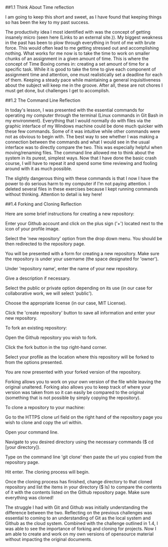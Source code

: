 ##1.1 Think About Time reflection

I am going to keep this short and sweet, as I have found that keeping things so has been the key to my past success.

The productivity idea I most identified with was the concept of getting insanely micro (seen here (Links to an external site.)). My biggest weakness in the past has been to plow through everything in front of me with brute force. This would often lead to me getting stressed out and accomplishing nothing. What works for me now is to take the time to work on smaller chunks of an assignment in a given amount of time. This is where the concept of Time Boxing comes in: creating a set amount of time for a specific task. While it is good to take the time to give each component of assignment time and attention, one must realistically set a deadline for each of them. Keeping a steady pace while maintaining a general inquisitiveness about the subject will keep me in the groove. After all, these are not chores I must get done, but challenges I get to accomplish.

##1.2 The Command Line Reflection

In today's lesson, I was presented with the essential commands for operating my computer through the terminal (Linux commands in Git Bash in my environment). Everything that I would normally do with files via the graphic interface of my Windows machine could be done much quicker with these few commands. Some of it was intuitive while other commands were not as obvious to begin with. The best way to see whether I was making a connection between the commands and what I would see in the usual interface was to directly compare the two. This was especially helpful when moving/renaming files. The command line allowed me to think about the system in its purest, simplest ways. Now that I have done the basic crash course, I will have to repeat it and spend some time reviewing and fooling around with it as much possible.

The slightly dangerous thing with these commands is that I now I have the power to do serious harm to my computer if I'm not paying attention. I deleted several files in these exercises because I kept running commands without thinking. Attention to detail is key here!

##1.4 Forking and Cloning Reflection

Here are some brief instructions for creating a new repository:

Enter your Github account and click on the plus sign ('+') located next to the icon of your profile image.

Select the 'new repository' option from the drop down menu. You should be then redirected to the repository page.

You will be presented with a form for creating a new repository. Make sure the repository is under your username (the space designated for 'owner').

Under 'repository name', enter the name of your new repository.

Give a description if necessary.

Select the public or private option depending on its use (in our case for collaborative work, we will select 'public').

Choose the appropriate license (in our case, MIT License).

Click the 'create repository' button to save all information and enter your new repository.

To fork an existing repository:

Open the Github repository you wish to fork.

Click the fork button in the top right-hand corner.

Select your profile as the location where this repository will be forked to from the options presented.

You are now presented with your forked version of the repository.

Forking allows you to work on your own version of the file while leaving the original unaltered. Forking also allows you to keep track of where your version was taken from so it can easily be compared to the original (something that is not possible by simply copying the repository).

To clone a repository to your machine:

Go to the HTTPS clone url field on the right hand of the repository page you wish to clone and copy the url within.

Open your command line.

Navigate to you desired directory using the necessary commands ($ cd [your directory]).

Type on the command line 'git clone' then paste the url you copied from the repository page.

Hit enter. The cloning process will begin.

Once the cloning process has finished, change directory to that cloned repository and list the items in your directory ($ ls) to compare the contents of it with the contents listed on the Github repository page. Make sure everything was cloned!

The struggle I had with Git and Github was initially understanding the difference between the two. Reflecting on the previous challenges was essential to coming to an understanding of Git as the local system and Github as the cloud system. Combined with the challenge outlined in 1.4, I was able to see the importance of forking and cloning for projects. Now I am able to create and work on my own versions of opensource material without impacting the original documents.